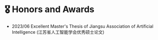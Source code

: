 # 🎖 Honors and Awards
- 2023/06 Excellent Master's Thesis of Jiangsu Association of Artificial Intelligence (江苏省人工智能学会优秀硕士论文)